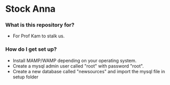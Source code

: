 # Stock Anna #

### What is this repository for? ###

* For Prof Kam to stalk us.

### How do I get set up? ###

* Install MAMP/WAMP depending on your operating system.
* Create a mysql admin user called "root" with password "root".
* Create a new database called "newsources" and import the mysql file in setup folder
